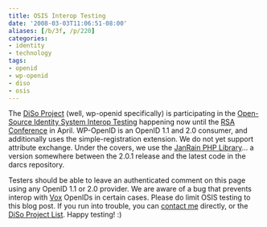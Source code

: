 ```yaml
---
title: OSIS Interop Testing
date: '2008-03-03T11:06:51-08:00'
aliases: [/b/3f, /p/220]
categories:
- identity
- technology
tags:
- openid
- wp-openid
- diso
- osis
---
```

The [DiSo Project][] (well, wp-openid specifically) is participating in the [Open-Source Identity System Interop
Testing][interop-testing] happening now until the [RSA Conference][] in April.  WP-OpenID is an OpenID 1.1 and 2.0
consumer, and additionally uses the simple-registration extension.  We do not yet support attribute exchange.  Under the
covers, we use the [JanRain PHP Library][]... a version somewhere between the 2.0.1 release and the latest code in the
darcs repository.

Testers should be able to leave an authenticated comment on this page using any OpenID 1.1 or 2.0 provider.  We are
aware of a bug that prevents interop with [Vox][] OpenIDs in certain cases.  Please do limit OSIS testing to this blog
post.  If you run into trouble, you can [contact me][] directly, or the [DiSo Project List][].  Happy testing! :)

[DiSo Project]: http://diso-project.org/
[interop-testing]: http://osis.idcommons.net/wiki/I3_User-Centric_Identity_Interop_through_RSA_2008
[RSA Conference]: http://www.rsaconference.com/2008/US/home.aspx
[JanRain PHP Library]: http://openidenabled.com/php-openid/
[Vox]: http://www.vox.com/
[contact me]: /about
[DiSo Project List]: http://groups.google.com/group/diso-project
